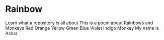 # Rainbow
Learn what a repository is all about
This is a poem about Rainbows and Monkeys
Red 
Orange
Yellow
Green
Blue
Violet
Indigo
Monkey
My name is Ashar
